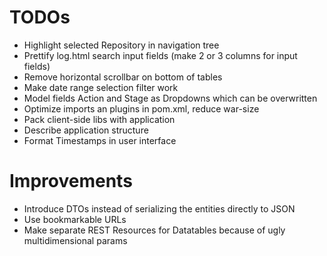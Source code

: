 TODOs
=====
* Highlight selected Repository in navigation tree
* Prettify log.html search input fields (make 2 or 3 columns for input fields)
* Remove horizontal scrollbar on bottom of tables
* Make date range selection filter work
* Model fields Action and Stage as Dropdowns which can be overwritten
* Optimize imports an plugins in pom.xml, reduce war-size
* Pack client-side libs with application
* Describe application structure
* Format Timestamps in user interface

Improvements
============
* Introduce DTOs instead of serializing the entities directly to JSON
* Use bookmarkable URLs
* Make separate REST Resources for Datatables because of ugly multidimensional params
